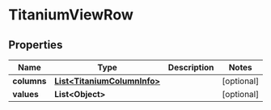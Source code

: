 

# TitaniumViewRow


## Properties

| Name | Type | Description | Notes |
|------------ | ------------- | ------------- | -------------|
|**columns** | [**List&lt;TitaniumColumnInfo&gt;**](TitaniumColumnInfo.md) |  |  [optional] |
|**values** | **List&lt;Object&gt;** |  |  [optional] |




